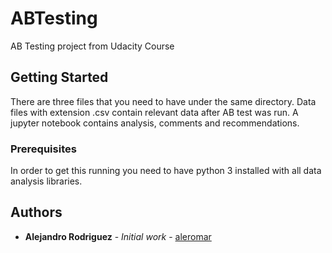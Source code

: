# ABTesting
AB Testing project from Udacity Course

## Getting Started

There are three files that you need to have under the same directory. Data files with extension .csv contain relevant data after AB test was run. A jupyter notebook contains analysis, comments and recommendations.

### Prerequisites

In order to get this running you need to have python 3 installed with all data analysis libraries.

## Authors

* **Alejandro Rodriguez** - *Initial work* - [aleromar](https://github.com/aleromar)
